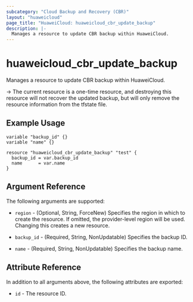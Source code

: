 ```yaml
---
subcategory: "Cloud Backup and Recovery (CBR)"
layout: "huaweicloud"
page_title: "HuaweiCloud: huaweicloud_cbr_update_backup"
description: |-
  Manages a resource to update CBR backup within HuaweiCloud.
---
```


# huaweicloud_cbr_update_backup

Manages a resource to update CBR backup within HuaweiCloud.

-> The current resource is a one-time resource, and destroying this resource will not recover the updated backup,
but will only remove the resource information from the tfstate file.

## Example Usage

```hcl
variable "backup_id" {}
variable "name" {}

resource "huaweicloud_cbr_update_backup" "test" {
  backup_id = var.backup_id
  name      = var.name
}
```

## Argument Reference

The following arguments are supported:

* `region` - (Optional, String, ForceNew) Specifies the region in which to create the resource.
  If omitted, the provider-level region will be used.
  Changing this creates a new resource.

* `backup_id` - (Required, String, NonUpdatable) Specifies the backup ID.

* `name` - (Required, String, NonUpdatable) Specifies the backup name.

## Attribute Reference

In addition to all arguments above, the following attributes are exported:

* `id` - The resource ID.
